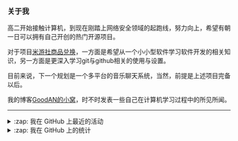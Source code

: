 ### 关于我

高二开始接触计算机，到现在刚踏上网络安全领域的起跑线，努力向上，希望有朝一日可以拥有自己开创的热门开源项目。

对于项目[米游社商品兑换](https://github.com/GOOD-AN/Mys-Exchange-Goods)，一方面是希望从一个小小型软件学习软件开发的相关知识，另一方面是更深入学习git与github相关的使用与设置。

目前来说，下一个规划是一个多平台的音乐聊天系统，当然，前提是上述项目完备以后。

我的博客[GoodAN的小窝](https://blog.goodant.top/)，时不时发表一些自己在计算机学习过程中的所见所闻。

---

<details>
  <summary>:zap: 我在 GitHub 上最近的活动</summary>
  
<!--START_SECTION:activity-->
1. 🎉 Merged PR [#24](https://github.com/GOOD-AN/Mys-Exchange-Goods/pull/24) in [GOOD-AN/Mys-Exchange-Goods](https://github.com/GOOD-AN/Mys-Exchange-Goods)
2. 💪 Opened PR [#24](https://github.com/GOOD-AN/Mys-Exchange-Goods/pull/24) in [GOOD-AN/Mys-Exchange-Goods](https://github.com/GOOD-AN/Mys-Exchange-Goods)
3. 🎉 Merged PR [#23](https://github.com/GOOD-AN/Mys-Exchange-Goods/pull/23) in [GOOD-AN/Mys-Exchange-Goods](https://github.com/GOOD-AN/Mys-Exchange-Goods)
4. 💪 Opened PR [#23](https://github.com/GOOD-AN/Mys-Exchange-Goods/pull/23) in [GOOD-AN/Mys-Exchange-Goods](https://github.com/GOOD-AN/Mys-Exchange-Goods)
5. 🎉 Merged PR [#22](https://github.com/GOOD-AN/Mys-Exchange-Goods/pull/22) in [GOOD-AN/Mys-Exchange-Goods](https://github.com/GOOD-AN/Mys-Exchange-Goods)
<!--END_SECTION:activity-->

</details>

<details>
<summary>:zap: 我在 GitHub 上的统计</summary>

![GOOD-AN's github stats](https://github-readme-stats-umber-theta.vercel.app/api?username=GOOD-AN&count_private=true&show_icons=true&include_all_commits=true&line_height=28&card_width=400px) ![Top Langs](https://github-readme-stats-umber-theta.vercel.app/api/top-langs/?username=GOOD-AN&&layout=compact&&langs_count=6&&exclude_repo=GOOD-AN.github.io,GOOD-AN,github-readme-stats)
</details>

